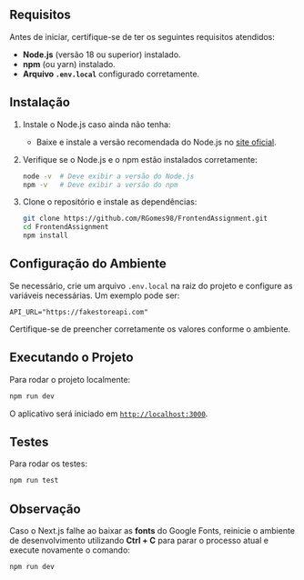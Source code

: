 ## Requisitos

Antes de iniciar, certifique-se de ter os seguintes requisitos atendidos:

- **Node.js** (versão 18 ou superior) instalado.
- **npm** (ou yarn) instalado.
- **Arquivo `.env.local`** configurado corretamente.

## Instalação

1. Instale o Node.js caso ainda não tenha:
   - Baixe e instale a versão recomendada do Node.js no [site oficial](https://nodejs.org/).
2. Verifique se o Node.js e o npm estão instalados corretamente:

   ```sh
   node -v  # Deve exibir a versão do Node.js
   npm -v   # Deve exibir a versão do npm
   ```

3. Clone o repositório e instale as dependências:
   ```sh
   git clone https://github.com/RGomes98/FrontendAssignment.git
   cd FrontendAssignment
   npm install
   ```

## Configuração do Ambiente

Se necessário, crie um arquivo `.env.local` na raiz do projeto e configure as variáveis necessárias. Um exemplo pode ser:

```env.local
API_URL="https://fakestoreapi.com"
```

Certifique-se de preencher corretamente os valores conforme o ambiente.

## Executando o Projeto

Para rodar o projeto localmente:

```sh
npm run dev
```

O aplicativo será iniciado em [`http://localhost:3000`](http://localhost:3000).

## Testes

Para rodar os testes:

```sh
npm run test
```

## Observação

Caso o Next.js falhe ao baixar as **fonts** do Google Fonts, reinicie o ambiente de desenvolvimento utilizando **Ctrl + C** para parar o processo atual e execute novamente o comando:

```sh
npm run dev
```
